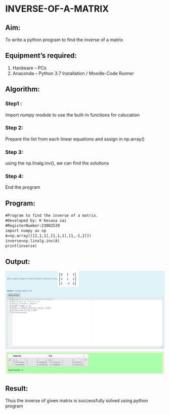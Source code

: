 # INVERSE-OF-A-MATRIX
## Aim:
To write a python program to find the inverse of a matrix
## Equipment’s required:
1. 	Hardware – PCs
2. 	Anaconda – Python 3.7 Installation / Moodle-Code Runner
## Algorithm:
### Step1 : 
Import numpy module to use the bulit-in functions for calucation
### Step 2: 
Prepare the list from each linear equations and assign in np.array()
### Step 3: 
using the np.linalg.inv(), we can find the solutions
### Step 4: 
End the program
## Program:
```
#Program to find the inverse of a matrix.
#Developed by: K Kesava sai
#RegisterNumber:23002539
import numpy as np
A=np.array([[2,1,1],[1,1,1],[1,-1,2]])
inverse=np.linalg.inv(A)
print(inverse)
```
## Output:
![output](mat-3.png)
## Result:
Thus the inverse of given matrix is successfully solved using python program

